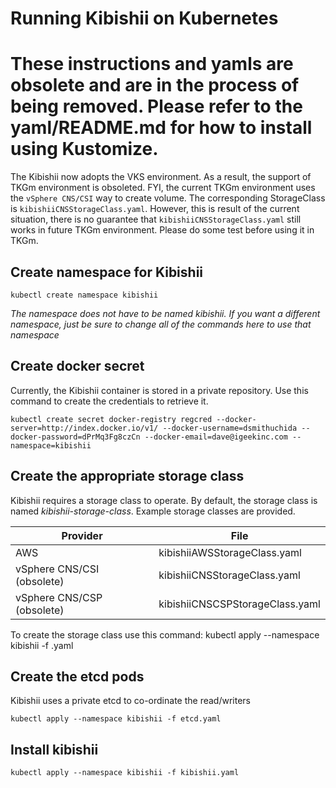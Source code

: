 # Running Kibishii on Kubernetes

# These instructions and yamls are obsolete and are in the process of being removed.  Please refer to the yaml/README.md for how to install using Kustomize.

The Kibishii now adopts the VKS environment. As a result, the support of TKGm environment is obsoleted.
FYI, the current TKGm environment uses the `vSphere CNS/CSI` way to create volume. The corresponding StorageClass is `kibishiiCNSStorageClass.yaml`.
However, this is result of the current situation, there is no guarantee that `kibishiiCNSStorageClass.yaml` still works in future TKGm environment. Please do some test before using it in TKGm.


## Create namespace for Kibishii
	kubectl create namespace kibishii
*The namespace does not have to be named kibishii.  If you want a different namespace, just be sure to change
all of the commands here to use that namespace*
## Create docker secret
Currently, the Kibishii container is stored in a private repository.  Use this command to create the credentials to
retrieve it.

	kubectl create secret docker-registry regcred --docker-server=http://index.docker.io/v1/ --docker-username=dsmithuchida --docker-password=dPrMq3Fg8czCn --docker-email=dave@igeekinc.com --namespace=kibishii
## Create the appropriate storage class
Kibishii requires a storage class to operate.  By default, the storage class is named *kibishii-storage-class*.  Example storage classes are provided.

|Provider|File|
|--------|----|
|AWS|kibishiiAWSStorageClass.yaml|
|vSphere CNS/CSI (obsolete)|kibishiiCNSStorageClass.yaml|
|vSphere CNS/CSP (obsolete)|kibishiiCNSCSPStorageClass.yaml|

To create the storage class use this command:
	kubectl apply --namespace kibishii -f <storageclass>.yaml

## Create the etcd pods
Kibishii uses a private etcd to co-ordinate the read/writers

	kubectl apply --namespace kibishii -f etcd.yaml

## Install kibishii
	
	kubectl apply --namespace kibishii -f kibishii.yaml
